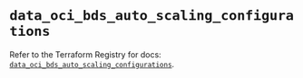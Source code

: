 # `data_oci_bds_auto_scaling_configurations`

Refer to the Terraform Registry for docs: [`data_oci_bds_auto_scaling_configurations`](https://registry.terraform.io/providers/oracle/oci/6.37.0/docs/data-sources/bds_auto_scaling_configurations).
